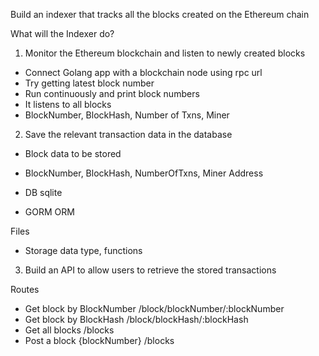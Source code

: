 Build an indexer that tracks all the blocks created on the Ethereum chain

What will the Indexer do?
1. Monitor the Ethereum blockchain and listen to newly created blocks

- Connect Golang app with a blockchain node using rpc url
- Try getting latest block number
- Run continuously and print block numbers
- It listens to all blocks
- BlockNumber, BlockHash, Number of Txns, Miner

2. Save the relevant transaction data in the database
- Block data to be stored
- BlockNumber, BlockHash, NumberOfTxns, Miner Address

- DB sqlite
- GORM ORM

Files
- Storage data type, functions


3. Build an API to allow users to retrieve the stored transactions

Routes
- Get block by BlockNumber   /block/blockNumber/:blockNumber
- Get block by BlockHash     /block/blockHash/:blockHash
- Get all blocks             /blocks
- Post a block {blockNumber} /blocks
